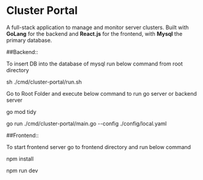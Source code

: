 # Cluster Portal

A full-stack application to manage and monitor server clusters. Built with **GoLang** for the backend and **React.js** for the frontend, with **Mysql** the primary database.

##Backend::

To insert DB into the database of mysql run below command from root directory

sh ./cmd/cluster-portal/run.sh


Go to Root Folder and execute below command to run go server or backend server

go mod tidy

go run ./cmd/cluster-portal/main.go --config ./config/local.yaml


##Frontend::

To start frontend server go to frontend directory and run below command

npm install

npm run dev



